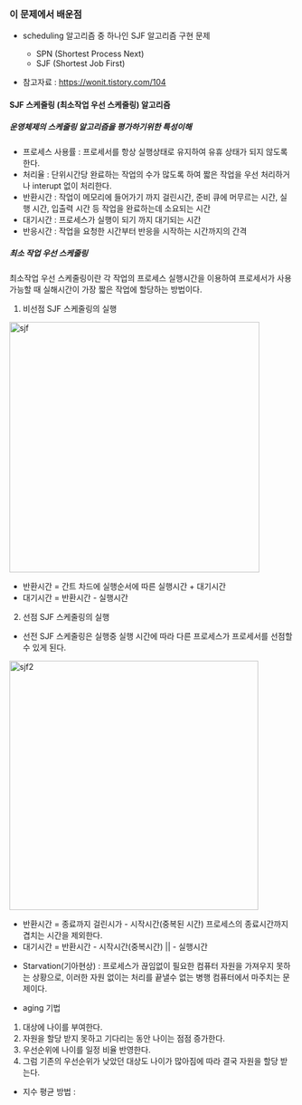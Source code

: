 ### 이 문제에서 배운점 
- scheduling 알고리즘 중 하나인 SJF 알고리즘 구현 문제
  - SPN (Shortest Process Next)
  - SJF (Shortest Job First)


- 참고자료 : https://wonit.tistory.com/104

#### SJF 스케줄링 (최소작업 우선 스케줄링) 알고리즘

##### 운영체제의 스케줄링 알고리즘을 평가하기위한 특성이해

- 프로세스 사용률 : 프로세서를 항상 실행상태로 유지하여 유휴 상태가 되지 않도록 한다.
- 처리율 : 단위시간당 완료하는 작업의 수가 많도록 하여 짧은 작업을 우선 처리하거나 interupt 없이 처리한다.
- 반환시간 : 작업이 메모리에 들어가기 까지 걸린시간, 준비 큐에 머무르는 시간, 실행 시간, 입출력 시간 등 작업을 완료하는데 소요되는 시간
- 대기시간 : 프로세스가 실행이 되기 까지 대기되는 시간
- 반응시간 : 작업을 요청한 시간부터 반응을 시작하는 시간까지의 간격


##### 최소 작업 우선 스케줄링

최소작업 우선 스케줄링이란 각 작업의 프로세스 실행시간을 이용하여 프로세서가 사용 가능할 때 실해시간이 가장 짧은 작업에 할당하는 방법이다.

1. 비선점 SJF 스케줄링의 실행

<img width="442" alt="sjf" src="https://user-images.githubusercontent.com/65451455/124058788-0081f100-da65-11eb-8c37-54461c554263.png">

* 반환시간 = 간트 차드에 실행순서에 따른 실행시간 + 대기시간
* 대기시간 = 반환시간 - 실행시간


2. 선점 SJF 스케줄링의 실행

- 선전 SJF 스케줄링은 실행중 실행 시간에 따라 다른 프로세스가 프로세서를 선점할 수 있게 된다.

<img width="440" alt="sjf2" src="https://user-images.githubusercontent.com/65451455/124058899-33c48000-da65-11eb-9974-43778dc791f9.png">

* 반환시간 = 종료까지 걸린시가 - 시작시간(중복된 시간)
 프로세스의 종료시간까지 겹치는 시간을 제외한다.
* 대기시간 = 반환시간 - 시작시간(중복시간) || - 실행시간


- Starvation(기아현상) : 프로세스가 끊임없이 필요한 컴퓨터 자원을 가져우지 못하는 상황으로, 이러한 자원 없이는 처리를 끝낼수 없는 병행 컴퓨터에서 마주치는 문제이다.

- aging 기법 

1. 대상에 나이를 부여한다.
2. 자원을 할당 받지 못하고 기다리는 동안 나이는 점점 증가한다.
3. 우선순위에 나이를 일정 비율 반영한다.
4. 그럼 기존의 우선순위가 낮았던 대상도 나이가 많아짐에 따라 결국 자원을 할당 받는다.

- 지수 평균 방법 : 

